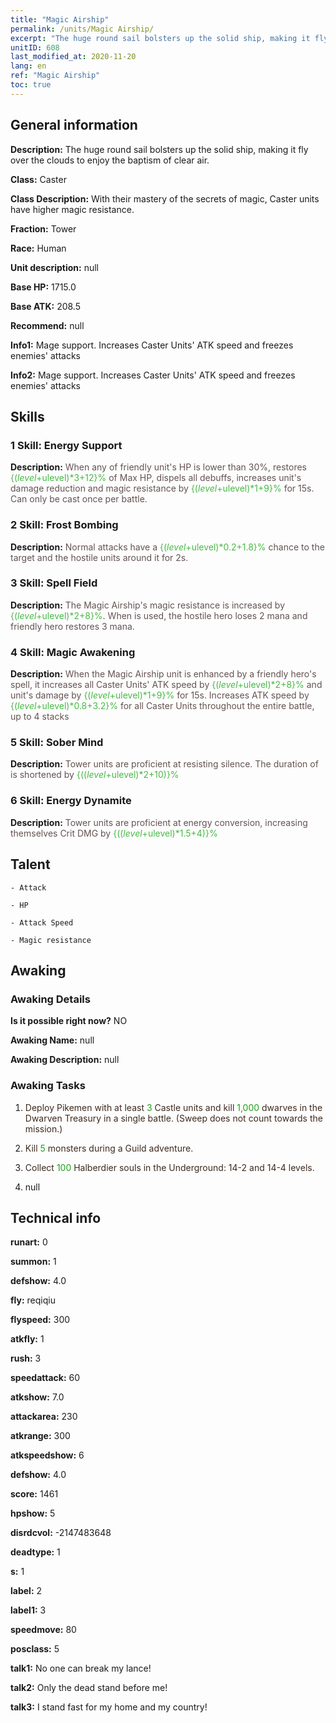 ```yaml
---
title: "Magic Airship"
permalink: /units/Magic Airship/
excerpt: "The huge round sail bolsters up the solid ship, making it fly over the clouds to enjoy the baptism of clear air."
unitID: 608
last_modified_at: 2020-11-20
lang: en
ref: "Magic Airship"
toc: true
---
```

## General information
 **Description:** The huge round sail bolsters up the solid ship, making it fly over the clouds to enjoy the baptism of clear air.

 **Class:** Caster

 **Class Description:** With their mastery of the secrets of magic, Caster units have higher magic resistance.

 **Fraction:** Tower

 **Race:** Human

 **Unit description:** null

 **Base HP:** 1715.0

 **Base ATK:** 208.5

 **Recommend:** null

 **Info1:** Mage support. Increases Caster Units' ATK speed and freezes enemies' attacks

 **Info2:** Mage support. Increases Caster Units' ATK speed and freezes enemies' attacks

## Skills
### 1 Skill: Energy Support
 **Description:** <span style="color: #645252">When any of friendly unit's HP is lower than 30%, restores <span style="color: black"><span style="color: #48b946">{($level+$ulevel)*3+12}%<span style="color: black"><span style="color: #645252"> of Max HP, dispels all debuffs, increases unit's damage reduction and magic resistance by <span style="color: black"><span style="color: #48b946">{($level+$ulevel)*1+9}%<span style="color: black"><span style="color: #645252"> for 15s. Can only be cast once per battle.<span style="color: black">

### 2 Skill: Frost Bombing
 **Description:** <span style="color: #645252">Normal attacks have a <span style="color: black"><span style="color: #48b946">{($level+$ulevel)*0.2+1.8}%<span style="color: black"><span style="color: #645252"> chance to <span style="color: black"><span style="color: #48b946"><Freeze><span style="color: black"><span style="color: #645252"> the target and the hostile units around it for 2s.<span style="color: black">

### 3 Skill: Spell Field
 **Description:** <span style="color: #645252">The Magic Airship's magic resistance is increased by <span style="color: black"><span style="color: #48b946">{($level+$ulevel)*2+8}%<span style="color: black"><span style="color: #645252">. When <Magic Awakening> is used, the hostile hero loses 2 mana and friendly hero restores 3 mana.<span style="color: black">

### 4 Skill: Magic Awakening
 **Description:** <span style="color: #645252">When the Magic Airship unit is enhanced by a friendly hero's spell, it increases all Caster Units' ATK speed by <span style="color: black"><span style="color: #48b946">{($level+$ulevel)*2+8}%<span style="color: black"><span style="color: #645252"> and unit's damage by <span style="color: black"><span style="color: #48b946">{($level+$ulevel)*1+9}%<span style="color: black"><span style="color: #645252"> for 15s. Increases ATK speed by <span style="color: black"><span style="color: #48b946">{($level+$ulevel)*0.8+3.2}%<span style="color: black"><span style="color: #645252"> for all Caster Units throughout the entire battle, up to 4 stacks<span style="color: black">

### 5 Skill: Sober Mind
 **Description:** <span style="color: #645252">Tower units are proficient at resisting silence. The duration of <silence> is shortened by <span style="color: black"><span style="color: #48b946">{(($level+$ulevel)*2+10)}%<span style="color: black"><span style="color: #645252"><span style="color: black">

### 6 Skill: Energy Dynamite
 **Description:** <span style="color: #645252">Tower units are proficient at energy conversion, increasing themselves Crit DMG by <span style="color: black"><span style="color: #48b946">{(($level+$ulevel)*1.5+4)}%<span style="color: black"><span style="color: #645252"><span style="color: black">

## Talent

    - Attack

    - HP

    - Attack Speed

    - Magic resistance

## Awaking
### Awaking Details
 **Is it possible right now?** NO

 **Awaking Name:** null

 **Awaking Description:** null

### Awaking Tasks
 1. <span style="color: #3c2a1e">Deploy Pikemen with at least <span style="color: black"><span style="color: #1ca216">3<span style="color: black"><span style="color: #3c2a1e"> Castle units and kill <span style="color: black"><span style="color: #1ca216">1,000<span style="color: black"><span style="color: #3c2a1e"> dwarves in the Dwarven Treasury in a single battle. (Sweep does not count towards the mission.)<span style="color: black">

 2. <span style="color: #3c2a1e">Kill <span style="color: black"><span style="color: #1ca216">5<span style="color: black"><span style="color: #3c2a1e"> monsters during a Guild adventure.<span style="color: black">

 3. <span style="color: #3c2a1e">Collect <span style="color: black"><span style="color: #1ca216">100<span style="color: black"><span style="color: #3c2a1e"> Halberdier souls in the Underground: 14-2 and 14-4 levels.<span style="color: black">

 4. null

## Technical info
 **runart:** 0

 **summon:** 1

 **defshow:** 4.0

 **fly:** reqiqiu

 **flyspeed:** 300

 **atkfly:** 1

 **rush:** 3

 **speedattack:** 60

 **atkshow:** 7.0

 **attackarea:** 230

 **atkrange:** 300

 **atkspeedshow:** 6

 **defshow:** 4.0

 **score:** 1461

 **hpshow:** 5

 **disrdcvol:** -2147483648

 **deadtype:** 1

 **s:** 1

 **label:** 2

 **label1:** 3

 **speedmove:** 80

 **posclass:** 5

 **talk1:** No one can break my lance!

 **talk2:** Only the dead stand before me!

 **talk3:** I stand fast for my home and my country!

